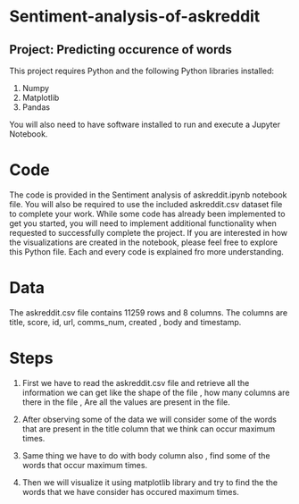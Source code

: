 # Sentiment-analysis-of-askreddit


## Project: Predicting occurence of words

This project requires Python and the following Python libraries installed:

1. Numpy
2. Matplotlib
3. Pandas

You will also need to have software installed to run and execute a Jupyter Notebook.

# Code

The code is provided in the Sentiment analysis of askreddit.ipynb notebook file. You will also be required to use the included askreddit.csv dataset file to complete your work. While some code has already been implemented to get you started, you will need to implement additional functionality when requested to successfully complete the project. If you are interested in how the visualizations are created in the notebook, please feel free to explore this Python file. Each and every code is explained fro more understanding.

# Data

The askreddit.csv file contains 11259 rows and 8 columns. The columns are title, score, id, url, comms_num, created	, body	and timestamp.


# Steps

1. First we have to read the askreddit.csv file and retrieve all the information we can get like the shape of the file , how many columns are there in the file , Are all the values are present in the file.

2. After observing some of the data we will consider some of the words that are present in the title column that we think can occur maximum times.

3. Same thing we have to do with body column also , find some of the words that occur maximum times.

4. Then we will visualize it using matplotlib library and try to find the the words that we have consider has occured maximum times.
